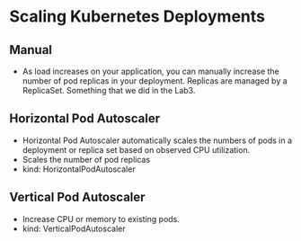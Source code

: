 # Scaling Kubernetes Deployments

## Manual
* As load increases on your application, you can manually increase the number of pod replicas in your deployment. Replicas are managed by a ReplicaSet. Something that we did in the Lab3.

## Horizontal Pod Autoscaler
* Horizontal Pod Autoscaler automatically scales the numbers of pods in a deployment or replica set based on observed CPU utilization.
* Scales the number of pod replicas
* kind: HorizontalPodAutoscaler

## Vertical Pod Autoscaler
* Increase CPU or memory to existing pods.
* kind: VerticalPodAutoscaler

